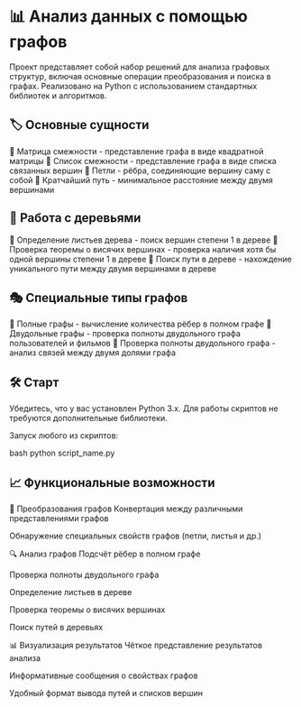 # 📊 Анализ данных с помощью графов 
Проект представляет собой набор решений для анализа графовых структур, включая основные операции преобразования и поиска в графах. Реализовано на Python с использованием стандартных библиотек и алгоритмов.

## 🏷️ Основные сущности
🔹 Матрица смежности - представление графа в виде квадратной матрицы
🔹 Список смежности - представление графа в виде списка связанных вершин
🔹 Петли - рёбра, соединяющие вершину саму с собой
🔹 Кратчайший путь - минимальное расстояние между двумя вершинами
## 🌳 Работа с деревьями
🔸 Определение листьев дерева - поиск вершин степени 1 в дереве
🔸 Проверка теоремы о висячих вершинах - проверка наличия хотя бы одной вершины степени 1 в дереве
🔸 Поиск пути в дереве - нахождение уникального пути между двумя вершинами в дереве
## 🎭 Специальные типы графов
🔹 Полные графы - вычисление количества рёбер в полном графе
🔹 Двудольные графы - проверка полноты двудольного графа пользователей и фильмов
🔹 Проверка полноты двудольного графа - анализ связей между двумя долями графа

## 🛠️ Старт
Убедитесь, что у вас установлен Python 3.x. Для работы скриптов не требуются дополнительные библиотеки.

Запуск любого из скриптов:

bash
python script_name.py

## 📈 Функциональные возможности
🔄 Преобразования графов
Конвертация между различными представлениями графов

Обнаружение специальных свойств графов (петли, листья и др.)

🔍 Анализ графов
Подсчёт рёбер в полном графе

Проверка полноты двудольного графа

Определение листьев в дереве

Проверка теоремы о висячих вершинах

Поиск путей в деревьях

📊 Визуализация результатов
Чёткое представление результатов анализа

Информативные сообщения о свойствах графов

Удобный формат вывода путей и списков вершин


